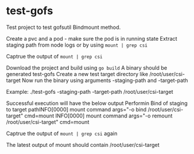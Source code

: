 # test-gofs
Test project to test gofsutil Bindmount method.

Create a pvc and a pod - make sure the pod is in running state
Extract staging path from node logs or by using `mount | grep csi`

Captrue the output of `mount | grep csi`

Download the project and build using `go build`
A binary should be generated test-gofs
Create a new test target directory like /root/user/csi-target
Now run the binary using arguments -staging-path and -target-path

Example: ./test-gofs -staging-path <stagingpath> -target-path /root/user/csi-target

Successful execution will have the below output
Performin Bind of staging to target pathINFO[0000] mount command                                 args="-o bind <stagingpath> /root/user/csi-target" cmd=mount
INFO[0000] mount command                                 args="-o remount <stagingpath> /root/user/csi-target" cmd=mount


Captrue the output of `mount | grep csi` again

The latest output of mount should contain /root/user/csi-target
